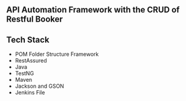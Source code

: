 
## API Automation Framework with the CRUD of Restful Booker

## Tech Stack

- POM Folder Structure Framework
- RestAssured
- Java
- TestNG 
- Maven
- Jackson and GSON
- Jenkins File
